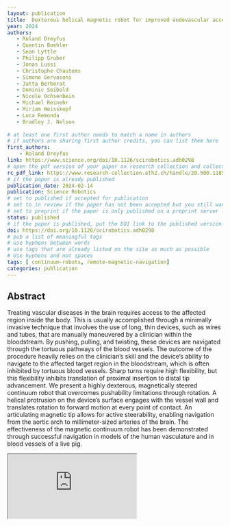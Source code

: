 ```yaml
---
layout: publication
title:  Dexterous helical magnetic robot for improved endovascular access
year: 2024
authors: 
   - Roland Dreyfus
   - Quentin Boehler
   - Sean Lyttle
   - Philipp Gruber
   - Jonas Lussi
   - Christophe Chautems
   - Simone Gervasoni
   - Jatta Berberat
   - Dominic Seibold
   - Nicole Ochsenbein
   - Michael Reinehr
   - Miriam Weisskopf
   - Luca Remonda
   - Bradley J. Nelson
   
# at least one first author needs to match a name in authors
# if authors are sharing first author credits, you can list them here
first_authors: 
    - Roland Dreyfus
link: https://www.science.org/doi/10.1126/scirobotics.adh0298
# open the pdf version of your paper on research collection and collect the link there
rc_pdf_link: https://www.research-collection.ethz.ch/handle/20.500.11850/659728
# if the paper is already published
publication_date: 2024-02-14
publication: Science Robotics
# set to published if accepted for publication
# set to in review if the paper has not been accepted but you still want a web presence for it
# set to preprint if the paper is only published on a preprint server like arxiv
status: published
# if the paper is published, put the DOI link to the published version
doi: https://doi.org/10.1126/scirobotics.adh0298
# pub a list of meaningful tags
# use hyphens between words
# use tags that are already listed on the site as much as possible
# Use hyphens and not spaces
tags: [ continuum-robots, remote-magnetic-navigation]
categories: publication
---
```




## Abstract ##
Treating vascular diseases in the brain requires access to the affected region inside the body. This is usually accomplished through a minimally invasive technique that involves the use of long, thin devices, such as wires and tubes, that are manually maneuvered by a clinician within the bloodstream. By pushing, pulling, and twisting, these devices are navigated through the tortuous pathways of the blood vessels. The outcome of the procedure heavily relies on the clinician’s skill and the device’s ability to navigate to the affected target region in the bloodstream, which is often inhibited by tortuous blood vessels. Sharp turns require high flexibility, but this flexibility inhibits translation of proximal insertion to distal tip advancement. We present a highly dexterous, magnetically steered continuum robot that overcomes pushability limitations through rotation. A helical protrusion on the device’s surface engages with the vessel wall and translates rotation to forward motion at every point of contact. An articulating magnetic tip allows for active steerability, enabling navigation from the aortic arch to millimeter-sized arteries of the brain. The effectiveness of the magnetic continuum robot has been demonstrated through successful navigation in models of the human vasculature and in blood vessels of a live pig.

<div class="embed-responsive embed-responsive-16by9">
    <iframe class="embed-responsive-item" src="https://www.youtube.com/embed/tJDAjdHsawA" allowfullscreen></iframe>
</div>


